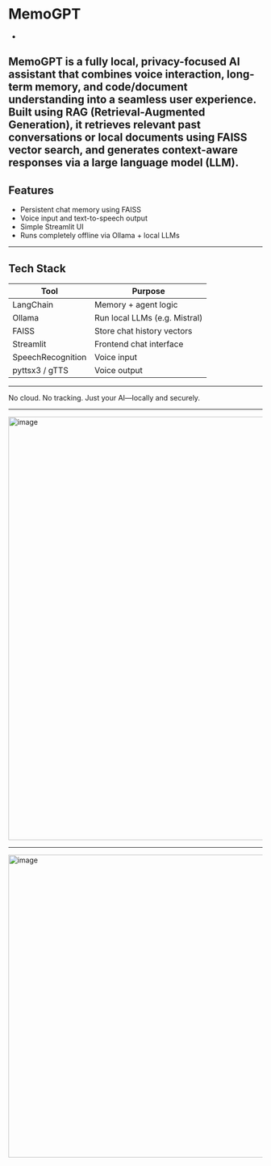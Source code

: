 # MemoGPT
-
MemoGPT is a fully local, privacy-focused AI assistant that combines voice interaction, long-term memory, and code/document understanding into a seamless user experience. Built using RAG (Retrieval-Augmented Generation), it retrieves relevant past conversations or local documents using FAISS vector search, and generates context-aware responses via a large language model (LLM).
---

## Features

- Persistent chat memory using FAISS  
- Voice input and text-to-speech output  
- Simple Streamlit UI  
- Runs completely offline via Ollama + local LLMs

---

## Tech Stack

| Tool              | Purpose                      |
|------------------|------------------------------|
| LangChain         | Memory + agent logic         |
| Ollama            | Run local LLMs (e.g. Mistral)|
| FAISS             | Store chat history vectors   |
| Streamlit         | Frontend chat interface      |
| SpeechRecognition | Voice input                  |
| pyttsx3 / gTTS    | Voice output                 |


---

No cloud. No tracking. Just your AI—locally and securely.


---
<img width="1887" height="839" alt="image" src="https://github.com/user-attachments/assets/a3d4bd9d-3d19-4257-a74b-5cfa0d15b2e9" />

---

<img width="1671" height="600" alt="image" src="https://github.com/user-attachments/assets/7a4d5295-0da0-47f8-9534-4eff282c1607" />


